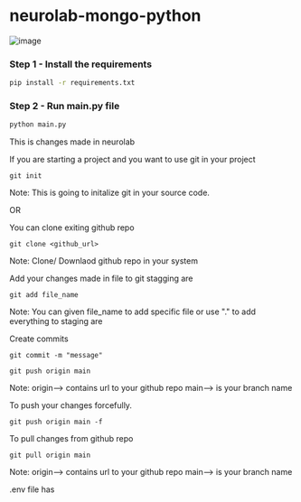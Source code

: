 # neurolab-mongo-python

![image](https://user-images.githubusercontent.com/57321948/196933065-4b16c235-f3b9-4391-9cfe-4affcec87c35.png)

### Step 1 - Install the requirements

```bash
pip install -r requirements.txt
```

### Step 2 - Run main.py file

```bash
python main.py
```
This is changes made in neurolab

If you are starting a project and you want to use git in your project
```
git init
```
Note: This is going to initalize git in your source code.

OR

You can clone exiting github repo
```
git clone <github_url>
```
Note: Clone/ Downlaod github repo in your system

Add your changes made in file to git stagging are
```
git add file_name
```
Note: You can given file_name to add specific file or use "." to add everything to staging are

Create commits

```
git commit -m "message"
```
```
git push origin main
```
Note: origin--> contains url to your github repo main--> is your branch name

To push your changes forcefully.
```
git push origin main -f
```

To pull changes from github repo
```
git pull origin main
```
Note: origin--> contains url to your github repo main--> is your branch name

.env file has


